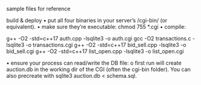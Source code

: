 sample files for reference

build & deploy
•	put all four binaries in your server’s /cgi-bin/ (or equivalent).
•	make sure they’re executable: chmod 755 *.cgi
•	compile:

g++ -O2 -std=c++17 auth.cpp      -lsqlite3 -o auth.cgi
gcc  -O2          transactions.c  -lsqlite3 -o transactions.cgi
g++ -O2 -std=c++17 bid_sell.cpp   -lsqlite3 -o bid_sell.cgi
g++ -O2 -std=c++17 list_open.cpp  -lsqlite3 -o list_open.cgi

•	ensure your process can read/write the DB file:
o	first run will create auction.db in the working dir of the CGI (often the cgi-bin folder). You can also precreate with sqlite3 auction.db < schema.sql.

